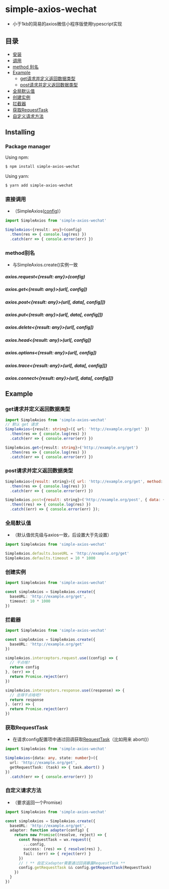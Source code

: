 # simple-axios-wechat
-  小于1kb的简易的axios微信小程序版使用typescript实现

## 目录
- [安装](#Installing)
- [调用](#直接调用)
- [method 别名](#method别名)
- [Example](#Example)
  - [get请求并定义返回数据类型](#get请求并定义返回数据类型)
  - [post请求并定义返回数据类型](#post请求并定义返回数据类型)
- [全局默认值](#全局默认值)
- [创建实例](#创建实例)
- [拦截器](#拦截器)
- [获取RequestTask](#获取RequestTask)
- [自定义请求方法](#自定义请求方法)

## Installing

### Package manager

Using npm:

```bash
$ npm install simple-axios-wechat
```

Using yarn:

```bash
$ yarn add simple-axios-wechat
```

### 直接调用
- （SimpleAxios([config](https://developers.weixin.qq.com/miniprogram/dev/api/network/request/wx.request.html))）
```ts
import SimpleAxios from 'simple-axios-wechat'

SimpleAxios<{result: any}>(config)
  .then(res => { console.log(res) })
  .catch(err => { console.error(err) })
```

### method别名
- 与SimpleAxios.create()实例一致
##### axios.request<{result: any}>(config)
##### axios.get<{result: any}>(url[, config])
##### axios.post<{result: any}>(url[, data[, config]])
##### axios.put<{result: any}>(url[, data[, config]])
##### axios.delete<{result: any}>(url[, config])
##### axios.head<{result: any}>(url[, config])
##### axios.options<{result: any}>(url[, config])
##### axios.trace<{result: any}>(url[, data[, config]])
##### axios.connect<{result: any}>(url[, data[, config]])

## Example
### get请求并定义返回数据类型
```ts
import SimpleAxios from 'simple-axios-wechat'
// 默认 get 请求
SimpleAxios<{result: string}>({ url: 'http://example.org/get' })
  .then(res => { console.log(res) })
  .catch(err => { console.error(err) })

SimpleAxios.get<{result: string}>('http://example.org/get')
  .then(res => { console.log(res) })
  .catch(err => { console.error(err) })
```

### post请求并定义返回数据类型
```js
SimpleAxios<{result: string}>({ url: 'http://example.org/get', method: 'POST' })
  .then(res => { console.log(res) })
  .catch(err => { console.error(err) })

SimpleAxios.post<{result: string}>('http://example.org/post', { data: {} })
  .then((res) => { console.log(res) })
  .catch((err) => { console.error(err) });
```

### 全局默认值
- （默认值优先级与axios一致，后设置大于先设置）
```ts
import SimpleAxios from 'simple-axios-wechat'

SimpleAxios.defaults.baseURL = 'http://example.org/get'
SimpleAxios.defaults.timeout = 10 * 1000
```

### 创建实例
```ts
import SimpleAxios from 'simple-axios-wechat'

const simpleAxios = SimpleAxios.create({
  baseURL: 'http://example.org/get',
  timeout: 10 * 1000
})
```

### 拦截器
```ts
import SimpleAxios from 'simple-axios-wechat'

const simpleAxios = SimpleAxios.create({
  baseURL: 'http://example.org/get'
})

simpleAxios.interceptors.request.use((config) => {
  // 干点啥?
  return config
}, (err) => {
  return Promise.reject(err)
})

simpleAxios.interceptors.response.use((response) => {
  // 总得干点啥吧?
  return response
}, (err) => {
  return Promise.reject(err)
})
```

### 获取RequestTask
- 在请求config配置项中通过回调获取[RequestTask](https://developers.weixin.qq.com/miniprogram/dev/api/network/request/RequestTask.html)（比如用来 abort()）
```ts
import SimpleAxios from 'simple-axios-wechat'

SimpleAxios<{data: any, state: number}>({
  url: 'http://example.org/get',
  getRequestTask: (task) => { task.abort() }
})
  .catch(err => { console.error(err) })
```

### 自定义请求方法
- （要求返回一个Promise）
```ts
import SimpleAxios from 'simple-axios-wechat'

const simpleAxios = SimpleAxios.create({
  baseURL: 'http://example.org/get',
  adapter: function adapter(config) {
    return new Promise((resolve, reject) => {
      const RequestTask = wx.request({
        ...config,
        success: (res) => { resolve(res) },
        fail: (err) => { reject(err) }
      })
      // ! ** 自定义adapter需要通过回调暴露RequestTask **
      config.getRequestTask && config.getRequestTask(RequestTask)
    })
  }
})
```
